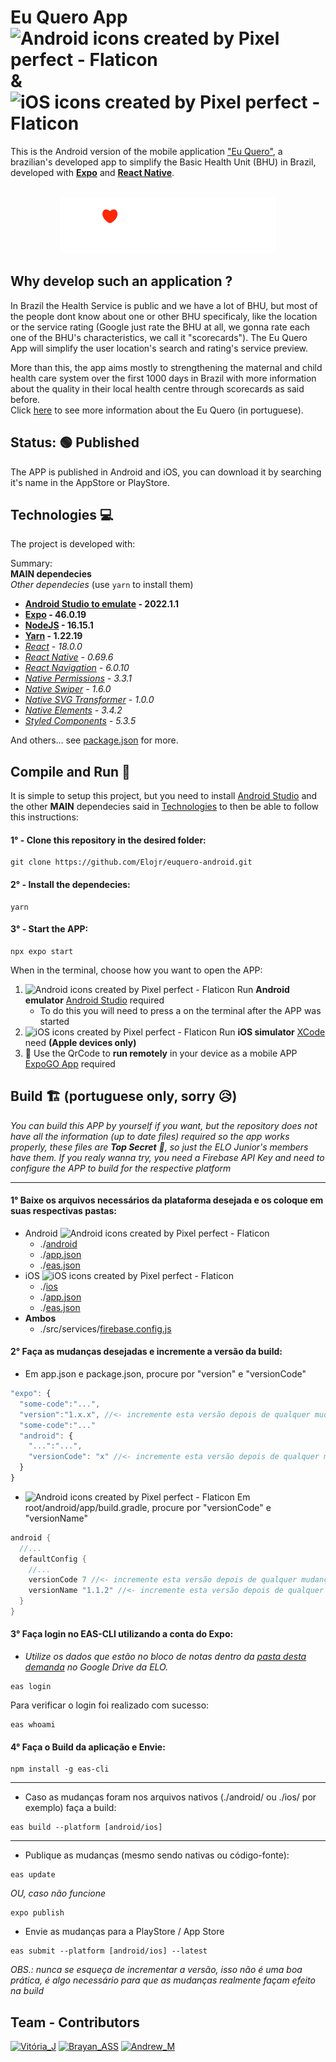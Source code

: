 # Eu Quero App <img style="height: 30px;" src="https://cdn-icons-png.flaticon.com/512/888/888839.png" alt="Android icons created by Pixel perfect - Flaticon"/> & <img style="height: 30px;" src="https://cdn-icons-png.flaticon.com/512/179/179309.png" alt="iOS icons created by Pixel perfect - Flaticon"/>

This is the Android version of the mobile application ["Eu Quero"](https://euquero.ufma.br), a brazilian's developed app to simplify the Basic Health Unit (BHU) in Brazil, developed with **[Expo](https://expo.dev)** and **[React Native](https://reactnative.dev)**.

<p align="center">
  <br>
  <img style="height: 90px;" alt="Eu Quero Logo" src="./assets/images/euquero-logo.png"/>
<p/>

## Why develop such an application ?
In Brazil the Health Service is public and we have a lot of BHU, but most of the people dont know about one or other BHU specificaly, like the location or the service rating (Google just rate the BHU at all, we gonna rate each one of the BHU's characteristics, we call it "scorecards"). The Eu Quero App will simplify the user location's search and rating's service preview. 

More than this, the app aims mostly to strengthening the maternal and child health care system over the first 1000 days in Brazil with more information about the quality in their local health centre through scorecards as said before. <br/>
Click [here](https://euquero.ufma.br) to see more information about the Eu Quero (in portuguese).

## Status: 🟢 Published
The APP is published in Android and iOS, you can download it by searching it's name in the AppStore or PlayStore.

## Technologies 💻
The project is developed with:

Summary: <br>
**MAIN dependecies** <br>
_Other dependecies_ (use ```yarn``` to install them)

* **[Android Studio to emulate](https://developer.android.com/studio) - 2022.1.1**
* **[Expo](https://expo.dev) - 46.0.19**
* **[NodeJS](https://nodejs.org/en/) - 16.15.1**
* **[Yarn](https://yarnpkg.com) - 1.22.19**
* _[React](https://pt-br.reactjs.org) - 18.0.0_
* _[React Native](https://reactnative.dev) - 0.69.6_
* _[React Navigation](https://reactnavigation.org) - 6.0.10_
* _[Native Permissions](https://github.com/zoontek/react-native-permissions) - 3.3.1_
* _[Native Swiper](https://www.npmjs.com/package/react-native-swiper) - 1.6.0_
* _[Native SVG Transformer](https://github.com/kristerkari/react-native-svg-transformer) - 1.0.0_
* _[Native Elements](https://reactnativeelements.com/docs/1.2.0/getting_started) - 3.4.2_
* _[Styled Components](https://styled-components.com/docs/basics) - 5.3.5_

And others... see [package.json](https://github.com/Elojr/euquero-android/blob/master/package.json) for more.

## Compile and Run 🚀
It is simple to setup this project, but you need to install [Android Studio](https://developer.android.com/studio) and the other **MAIN** dependecies said in [Technologies](https://github.com/Elojr/euquero-android#technologies-) to then be able to follow this instructions:
#### 1° - Clone this repository in the desired folder:
```shell
git clone https://github.com/Elojr/euquero-android.git
```
#### 2° - Install the dependecies:
```shell
yarn
```
#### 3° - Start the APP:
```shell
npx expo start
```
When in the terminal, choose how you want to open the APP: <br/>
<ol>
  <li><img style="height: 20px;" src="https://cdn-icons-png.flaticon.com/512/888/888839.png" alt="Android icons created by Pixel perfect - Flaticon"></img> Run <strong>Android emulator</strong> <a href="https://developer.android.com/studio">Android Studio</a> required
    <ul>
      <li>To do this you will need to press a on the terminal after the APP was started</li>
    </ul>
  </li>
  <li><img style="height: 20px;" src="https://cdn-icons-png.flaticon.com/512/179/179309.png" alt="iOS icons created by Pixel perfect - Flaticon"></img> Run <strong>iOS simulator</strong> <a href="https://developer.apple.com/xcode/">XCode</a> need <strong>(Apple devices only)</strong>
  <li>
    📲 Use the QrCode to <strong>run remotely</strong> in your device as a mobile APP <a href="https://expo.dev/client">ExpoGO App</a> required
  </li>
</ol>

## Build 🏗 (portuguese only, sorry 😥)

<em>You can build this APP by yourself if you want, but the repository does not have all the information (up to date files) required so the app works properly, these files are <strong>Top Secret</strong> 📁, so just the ELO Junior's members have them. If you realy wanna try, you need a Firebase API Key and need to configure the APP to build for the respective platform</em>

***

#### 1° Baixe os arquivos necessários da plataforma desejada e os coloque em suas respectivas pastas:

<ul>
  <li> Android <img style="height: 16px;" src="https://cdn-icons-png.flaticon.com/512/888/888839.png" alt="Android icons created by Pixel perfect - Flaticon" />
    <ul>
      <li>./<a href="https://drive.google.com/drive/folders/1oNviB_Bh6GmejO1rScuOAnMuv_Y7VX72?usp=share_link">android</a></li>
      <li>./<a href="https://drive.google.com/file/d/1CakbUQ36x8DsUGrXmrsAWlGkc_wjRJCf/view?usp=share_link">app.json</a></li>
      <li>./<a href="https://drive.google.com/file/d/12-q7LBLovIkUkWSUbBp_IYi5UF3nWc_d/view?usp=share_link">eas.json</a></li>
    </ul>
  </li>
  <li> iOS <img style="height: 16px;" src="https://cdn-icons-png.flaticon.com/512/179/179309.png" alt="iOS icons created by Pixel perfect - Flaticon"/> 
    <ul>
      <li>./<a href="">ios</a></li>
      <li>./<a href="">app.json</a></li>
      <li>./<a href="">eas.json</a></li>
    </ul>
  </li>
  <li> <strong>Ambos</strong>
    <ul>
      <li>./src/services/<a href="https://drive.google.com/file/d/1L3m1lJcXqexWCyiTr8d2sjTX5D2wgImW/view?usp=share_link">firebase.config.js</a></li>
    </ul>
  </li>
</ul>

#### 2° Faça as mudanças desejadas e incremente a versão da build:

* Em app.json e package.json, procure por "version" e "versionCode"
```javascript
"expo": {
  "some-code":"...",
  "version":"1.x.x", //<- incremente esta versão depois de qualquer mudança
  "some-code":"..."
  "android": {
    "...":"...",
    "versionCode": "x" //<- incremente esta versão depois de qualquer mudança
  }
}
```
* <img style="height: 20px;" src="https://cdn-icons-png.flaticon.com/512/888/888839.png" alt="Android icons created by Pixel perfect - Flaticon" /> Em root/android/app/build.gradle, procure por "versionCode" e "versionName"
```gradle
android {
  //...
  defaultConfig {
    //...
    versionCode 7 //<- incremente esta versão depois de qualquer mudança
    versionName "1.1.2" //<- incremente esta versão depois de qualquer mudança
  }
}
```

#### 3° Faça login no EAS-CLI utilizando a conta do Expo:
* <em>Utilize os dados que estão no bloco de notas dentro da <a href="https://drive.google.com/drive/folders/18Bqf2jlvbuQVDf-RRa67pAkS2-l1WqTm?usp=share_link">pasta desta demanda</a> no Google Drive da ELO.</em>
```shell
eas login
```
Para verificar o login foi realizado com sucesso:
```
eas whoami
```
#### 4° Faça o Build da aplicação e Envie:
```shell
npm install -g eas-cli
```
***
* Caso as mudanças foram nos arquivos nativos (./android/ ou ./ios/ por exemplo) faça a build:
```shell
eas build --platform [android/ios]
```
***
* Publique as mudanças (mesmo sendo nativas ou código-fonte):
```shell
eas update
```
<em>OU, caso não funcione</em>
```shell
expo publish
```
* Envie as mudanças para a PlayStore / App Store
```shell
eas submit --platform [android/ios] --latest
```
<em>OBS.: nunca se esqueça de incrementar a versão, isso não é uma boa prática, é algo necessário para que as mudanças realmente façam efeito na build</em>

## Team - Contributors

[![Vitória_J](https://user-images.githubusercontent.com/78929443/171479037-b702cb75-7a8d-4cc6-b534-d20e3576398c.png)](https://github.com/vitoriamj)
[![Brayan_ASS](https://user-images.githubusercontent.com/78929443/171479058-ea7b88f0-b1bf-4bf1-a97e-7bce4d8898d0.png)](https://github.com/BrayanASS)
[![Andrew_M](https://user-images.githubusercontent.com/78929443/171479771-3f76b6c9-8bce-47fc-ac04-0d96bb8efbeb.png)](https://github.com/andrewmvk)
